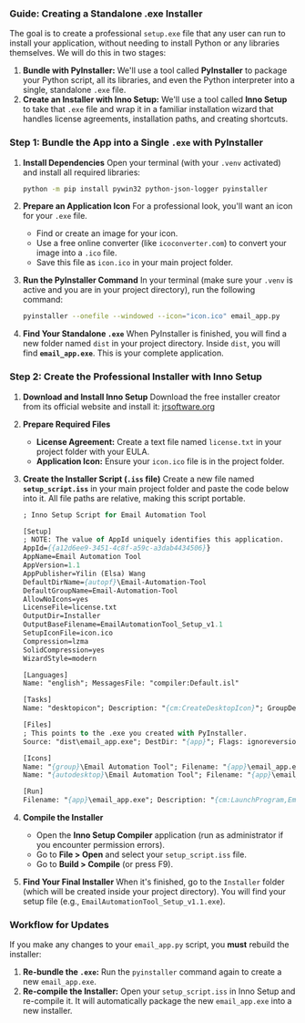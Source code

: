 ### **Guide: Creating a Standalone .exe Installer**

The goal is to create a professional `setup.exe` file that any user can run to install your application, without needing to install Python or any libraries themselves. We will do this in two stages:

1.  **Bundle with PyInstaller:** We'll use a tool called **PyInstaller** to package your Python script, all its libraries, and even the Python interpreter into a single, standalone `.exe` file.
2.  **Create an Installer with Inno Setup:** We'll use a tool called **Inno Setup** to take that `.exe` file and wrap it in a familiar installation wizard that handles license agreements, installation paths, and creating shortcuts.

### **Step 1: Bundle the App into a Single `.exe` with PyInstaller**

1.  **Install Dependencies**
    Open your terminal (with your `.venv` activated) and install all required libraries:
    ```bash
    python -m pip install pywin32 python-json-logger pyinstaller
    ```

2.  **Prepare an Application Icon**
    For a professional look, you'll want an icon for your `.exe` file.
    * Find or create an image for your icon.
    * Use a free online converter (like `icoconverter.com`) to convert your image into a `.ico` file.
    * Save this file as `icon.ico` in your main project folder.

3.  **Run the PyInstaller Command**
    In your terminal (make sure your `.venv` is active and you are in your project directory), run the following command:
    ```bash
    pyinstaller --onefile --windowed --icon="icon.ico" email_app.py
    ```

4.  **Find Your Standalone `.exe`**
    When PyInstaller is finished, you will find a new folder named `dist` in your project directory. Inside `dist`, you will find **`email_app.exe`**. This is your complete application.

### **Step 2: Create the Professional Installer with Inno Setup**

1.  **Download and Install Inno Setup**
    Download the free installer creator from its official website and install it: [jrsoftware.org](https://jrsoftware.org/isinfo.php)

2.  **Prepare Required Files**
    * **License Agreement:** Create a text file named `license.txt` in your project folder with your EULA.
    * **Application Icon:** Ensure your `icon.ico` file is in the project folder.

3.  **Create the Installer Script (`.iss` file)**
    Create a new file named **`setup_script.iss`** in your main project folder and paste the code below into it. All file paths are relative, making this script portable.

    ```pascal
    ; Inno Setup Script for Email Automation Tool
    
    [Setup]
    ; NOTE: The value of AppId uniquely identifies this application.
    AppId={{a12d6ee9-3451-4c8f-a59c-a3dab4434506}}
    AppName=Email Automation Tool
    AppVersion=1.1
    AppPublisher=Yilin (Elsa) Wang
    DefaultDirName={autopf}\Email-Automation-Tool
    DefaultGroupName=Email-Automation-Tool
    AllowNoIcons=yes
    LicenseFile=license.txt
    OutputDir=Installer
    OutputBaseFilename=EmailAutomationTool_Setup_v1.1
    SetupIconFile=icon.ico
    Compression=lzma
    SolidCompression=yes
    WizardStyle=modern
    
    [Languages]
    Name: "english"; MessagesFile: "compiler:Default.isl"
    
    [Tasks]
    Name: "desktopicon"; Description: "{cm:CreateDesktopIcon}"; GroupDescription: "{cm:AdditionalIcons}"; Flags: unchecked
    
    [Files]
    ; This points to the .exe you created with PyInstaller.
    Source: "dist\email_app.exe"; DestDir: "{app}"; Flags: ignoreversion
    
    [Icons]
    Name: "{group}\Email Automation Tool"; Filename: "{app}\email_app.exe"
    Name: "{autodesktop}\Email Automation Tool"; Filename: "{app}\email_app.exe"; Tasks: desktopicon
    
    [Run]
    Filename: "{app}\email_app.exe"; Description: "{cm:LaunchProgram,Email Automation Tool}"; Flags: nowait postinstall skipifsilent
    ```

4.  **Compile the Installer**
    * Open the **Inno Setup Compiler** application (run as administrator if you encounter permission errors).
    * Go to **File > Open** and select your `setup_script.iss` file.
    * Go to **Build > Compile** (or press F9).

5.  **Find Your Final Installer**
    When it's finished, go to the `Installer` folder (which will be created inside your project directory). You will find your setup file (e.g., `EmailAutomationTool_Setup_v1.1.exe`).

### **Workflow for Updates**

If you make any changes to your `email_app.py` script, you **must** rebuild the installer:

1.  **Re-bundle the `.exe`:** Run the `pyinstaller` command again to create a new `email_app.exe`.
2.  **Re-compile the Installer:** Open your `setup_script.iss` in Inno Setup and re-compile it. It will automatically package the new `email_app.exe` into a new installer.
